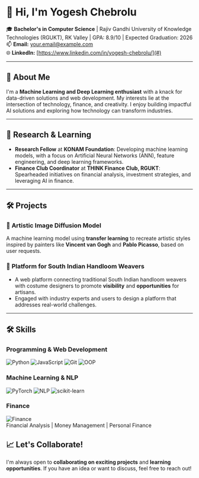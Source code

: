 # 👋 Hi, I'm Yogesh Chebrolu

🎓 **Bachelor's in Computer Science** | Rajiv Gandhi University of Knowledge Technologies (RGUKT), RK Valley | GPA: 8.9/10 | Expected Graduation: 2026  
📫 **Email:** your.email@example.com  
🌐 **LinkedIn:** [https://www.linkedin.com/in/yogesh-chebrolu/](#)  

---

## 🚀 About Me

I'm a **Machine Learning and Deep Learning enthusiast** with a knack for data-driven solutions and web development. My interests lie at the intersection of technology, finance, and creativity. I enjoy building impactful AI solutions and exploring how technology can transform industries.

---

## 🔬 Research & Learning

- **Research Fellow** at **KONAM Foundation**: Developing machine learning models, with a focus on Artificial Neural Networks (ANN), feature engineering, and deep learning frameworks.
- **Finance Club Coordinator** at **THINK Finance Club, RGUKT**: Spearheaded initiatives on financial analysis, investment strategies, and leveraging AI in finance.

---

## 🛠️ Projects

### 🎨 **Artistic Image Diffusion Model**
A machine learning model using **transfer learning** to recreate artistic styles inspired by painters like **Vincent van Gogh** and **Pablo Picasso**, based on user requests.

### 🧵 **Platform for South Indian Handloom Weavers**
- A web platform connecting traditional South Indian handloom weavers with costume designers to promote **visibility** and **opportunities** for artisans.
- Engaged with industry experts and users to design a platform that addresses real-world challenges.

---

## 🛠 Skills

### **Programming & Web Development**  
![Python](https://img.shields.io/badge/-Python-3776AB?logo=python&logoColor=white)  ![JavaScript](https://img.shields.io/badge/-JavaScript-F7DF1E?logo=javascript&logoColor=black)  ![Git](https://img.shields.io/badge/-Git-F05032?logo=git&logoColor=white)  ![OOP](https://img.shields.io/badge/-OOP-008C45?logo=java&logoColor=white)

### **Machine Learning & NLP**  
![PyTorch](https://img.shields.io/badge/-PyTorch-EE4C2C?logo=pytorch&logoColor=white)  ![NLP](https://img.shields.io/badge/-NLP-3E9E9D?logo=elastic&logoColor=white)  ![scikit-learn](https://img.shields.io/badge/-scikit--learn-F7931E?logo=scikit-learn&logoColor=white)

### **Finance**  
![Finance](https://img.shields.io/badge/-Finance-00A1A7?logo=chart&logoColor=white)  
Financial Analysis | Money Management | Personal Finance



## 📈 Let's Collaborate!
I'm always open to **collaborating on exciting projects** and **learning opportunities**. If you have an idea or want to discuss, feel free to reach out!

